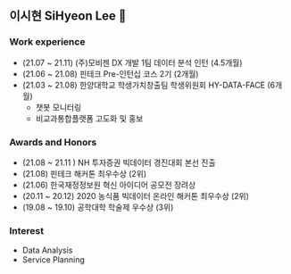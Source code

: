 ## 이시현 SiHyeon Lee 👋

<!--
**sihyeon3523/sihyeon3523** is a ✨ _special_ ✨ repository because its `README.md` (this file) appears on your GitHub profile.

Here are some ideas to get you started:

- 🔭 I’m currently working on ...
- 🌱 I’m currently learning ...
- 👯 I’m looking to collaborate on ...
- 🤔 I’m looking for help with ...
- 💬 Ask me about ...
- 📫 How to reach me: ...
- 😄 Pronouns: ...
- ⚡ Fun fact: ...
-->

### Work experience

- (21.07 ~ 21.11) (주)모비젠 DX 개발 1팀 데이터 분석 인턴 (4.5개월)
- (21.06 ~ 21.08) 핀테크 Pre-인턴십 코스 2기 (2개월)
- (21.03 ~ 21.08) 한양대학교 학생가치창출팀 학생위원회 HY-DATA-FACE (6개월)
  - 챗봇 모니터링 
  - 비교과통합플랫폼 고도화 및 홍보 

### Awards and Honors
- (21.08 ~ 21.11 ) NH 투자증권 빅데이터 경진대회 본선 진출 
- (21.08) 핀테크 해커톤 최우수상 (2위)
- (21.06) 한국재정정보원 혁신 아이디어 공모전 장려상 
- (20.11 ~ 20.12) 2020 농식품 빅데이터 온라인 해커톤 최우수상 (2위)
- (19.08 ~ 19.10) 공학대학 학술제 우수상 (3위)

### Interest
- Data Analysis 
- Service Planning 
